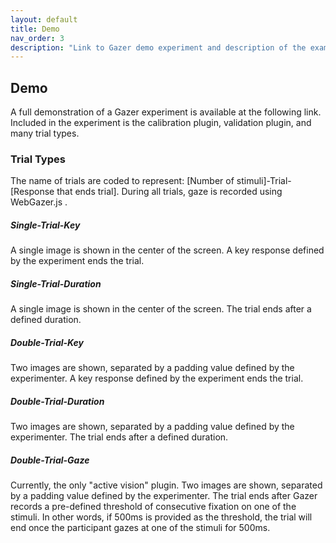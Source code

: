 ```yaml
---
layout: default
title: Demo
nav_order: 3
description: "Link to Gazer demo experiment and description of the example trial types."
---
```


## Demo
  
A full demonstration of a Gazer experiment is available at the following link. Included in the experiment is the calibration plugin, validation plugin, and many trial types.
  
### Trial Types
  
The name of trials are coded to represent: [Number of stimuli]-Trial-[Response that ends trial]. During all trials, gaze is recorded using WebGazer.js .
  
##### Single-Trial-Key
  
A single image is shown in the center of the screen. A key response defined by the experiment ends the trial.
 
##### Single-Trial-Duration
  
A single image is shown in the center of the screen. The trial ends after a defined duration.

##### Double-Trial-Key
  
Two images are shown, separated by a padding value defined by the experimenter. A key response defined by the experiment ends the trial.
  
##### Double-Trial-Duration
  
Two images are shown, separated by a padding value defined by the experimenter. The trial ends after a defined duration.

##### Double-Trial-Gaze
  
Currently, the only "active vision" plugin. Two images are shown, separated by a padding value defined by the experimenter. The trial ends after Gazer records a pre-defined threshold of consecutive fixation on one of the stimuli. In other words, if 500ms is provided as the threshold, the trial will end once the participant gazes at one of the stimuli for 500ms.
